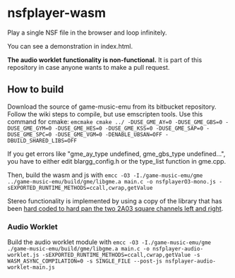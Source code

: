 # nsfplayer-wasm
Play a single NSF file in the browser and loop infinitely.

You can see a demonstration in index.html.

**The audio worklet functionality is non-functional.** It is part of this repository in case anyone wants to make a pull request.

## How to build
Download the source of game-music-emu from its bitbucket repository. Follow the wiki steps to compile, but use emscripten tools. Use this command for cmake:
`emcmake cmake ../ -DUSE_GME_AY=0 -DUSE_GME_GBS=0 -DUSE_GME_GYM=0 -DUSE_GME_HES=0 -DUSE_GME_KSS=0 -DUSE_GME_SAP=0 -DUSE_GME_SPC=0 -DUSE_GME_VGM=0 -DENABLE_UBSAN=OFF -DBUILD_SHARED_LIBS=OFF`

If you get errors like "gme_ay_type undefined, gme_gbs_type undefined...", you have to either edit blargg_config.h or the type_list function in gme.cpp.

Then, build the wasm and js with `emcc -O3 -I./game-music-emu/gme ../game-music-emu/build/gme/libgme.a main.c -o nsfplayerO3-mono.js -sEXPORTED_RUNTIME_METHODS=ccall,cwrap,getValue`

Stereo functionality is implemented by using a copy of the library that has been [hard coded to hard pan the two 2A03 square channels left and right](https://github.com/mmontag/chip-player-js/commit/839b9c27aa994b21e987a11c0ab5c6f9db5a5a67).

### Audio Worklet
Build the audio worklet module with `emcc -O3 -I./game-music-emu/gme ./game-music-emu/build/gme/libgme.a main.c -o nsfplayer-audio-worklet.js -sEXPORTED_RUNTIME_METHODS=ccall,cwrap,getValue -s WASM_ASYNC_COMPILATION=0 -s SINGLE_FILE --post-js nsfplayer-audio-worklet-main.js`
